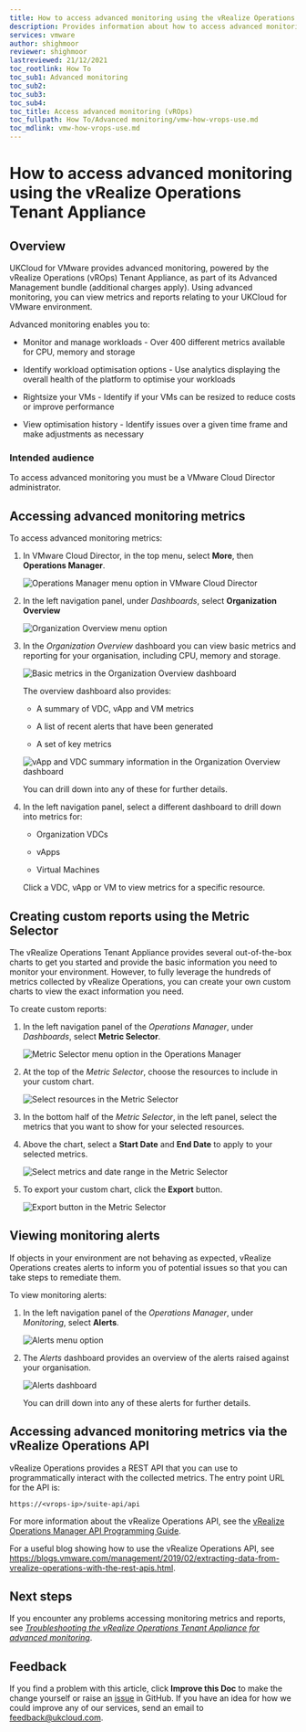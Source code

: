 ```yaml
---
title: How to access advanced monitoring using the vRealize Operations Tenant Appliance
description: Provides information about how to access advanced monitoring metrics and reporting in UKCloud for VMware provided by the vRealize Operations (vROps) Tenant Appliance
services: vmware
author: shighmoor
reviewer: shighmoor
lastreviewed: 21/12/2021
toc_rootlink: How To
toc_sub1: Advanced monitoring
toc_sub2:
toc_sub3:
toc_sub4:
toc_title: Access advanced monitoring (vROps)
toc_fullpath: How To/Advanced monitoring/vmw-how-vrops-use.md
toc_mdlink: vmw-how-vrops-use.md
---
```


# How to access advanced monitoring using the vRealize Operations Tenant Appliance

## Overview

UKCloud for VMware provides advanced monitoring, powered by the vRealize Operations (vROps) Tenant Appliance, as part of its Advanced Management bundle (additional charges apply). Using advanced monitoring, you can view metrics and reports relating to your UKCloud for VMware environment.

Advanced monitoring enables you to:

- Monitor and manage workloads - Over 400 different metrics available for CPU, memory and storage

- Identify workload optimisation options - Use analytics displaying the overall health of the platform to optimise your workloads

- Rightsize your VMs - Identify if your VMs can be resized to reduce costs or improve performance

- View optimisation history - Identify issues over a given time frame and make adjustments as necessary

### Intended audience

To access advanced monitoring you must be a VMware Cloud Director administrator.

## Accessing advanced monitoring metrics

To access advanced monitoring metrics:

1. In VMware Cloud Director, in the top menu, select **More**, then **Operations Manager**.

   ![Operations Manager menu option in VMware Cloud Director](images/vmw-vcd10.1-mnu-ops-manager.png)

2. In the left navigation panel, under *Dashboards*, select **Organization Overview**

    ![Organization Overview menu option](images/vmw-vrops-mnu-overview.png)

3. In the *Organization Overview* dashboard you can view basic metrics and reporting for your organisation, including CPU, memory and storage.

    ![Basic metrics in the Organization Overview dashboard](images/vmw-vrops-org-overview.png)

    The overview dashboard also provides:

    - A summary of VDC, vApp and VM metrics

    - A list of recent alerts that have been generated

    - A set of key metrics

    ![vApp and VDC summary information in the Organization Overview dashboard](images/vmw-vrops-org-overview-more.png)

    You can drill down into any of these for further details.

4. In the left navigation panel, select a different dashboard to drill down into metrics for:

    - Organization VDCs

    - vApps

    - Virtual Machines

    Click a VDC, vApp or VM to view metrics for a specific resource.

## Creating custom reports using the Metric Selector

The vRealize Operations Tenant Appliance provides several out-of-the-box charts to get you started and provide the basic information you need to monitor your environment. However, to fully leverage the hundreds of metrics collected by vRealize Operations, you can create your own custom charts to view the exact information you need.

To create custom reports:

1. In the left navigation panel of the *Operations Manager*, under *Dashboards*, select **Metric Selector**.

    ![Metric Selector menu option in the Operations Manager](images/vmw-vrops-mnu-metric-selector.png)

2. At the top of the *Metric Selector*, choose the resources to include in your custom chart.

    ![Select resources in the Metric Selector](images/vmw-vrops-metric-selector-resources.png)

3. In the bottom half of the *Metric Selector*, in the left panel, select the metrics that you want to show for your selected resources.

4. Above the chart, select a **Start Date** and **End Date** to apply to your selected metrics.

    ![Select metrics and date range in the Metric Selector](images/vmw-vrops-metric-selector-metrics.png)

5. To export your custom chart, click the **Export** button.

    ![Export button in the Metric Selector](images/vmw-vrops-metric-selector-btn-export.png)

## Viewing monitoring alerts

If objects in your environment are not behaving as expected, vRealize Operations creates alerts to inform you of potential issues so that you can take steps to remediate them.

To view monitoring alerts:

1. In the left navigation panel of the *Operations Manager*, under *Monitoring*, select **Alerts**.

    ![Alerts menu option](images/vmw-vrops-mnu-alerts.png)

2. The *Alerts* dashboard provides an overview of the alerts raised against your organisation.

    ![Alerts dashboard](images/vmw-vrops-alerts.png)

    You can drill down into any of these alerts for further details.

## Accessing advanced monitoring metrics via the vRealize Operations API

vRealize Operations provides a REST API that you can use to programmatically interact with the collected metrics. The entry point URL for the API is:

`https://<vrops-ip>/suite-api/api`

For more information about the vRealize Operations API, see the [vRealize Operations Manager API Programming Guide](https://docs.vmware.com/en/vRealize-Operations-Manager/8.1/com.vmware.vcom.api.doc/GUID-79DD20A4-2F38-4EAB-94BF-771DF2C596B1.html).

For a useful blog showing how to use the vRealize Operations API, see <https://blogs.vmware.com/management/2019/02/extracting-data-from-vrealize-operations-with-the-rest-apis.html>.

## Next steps

If you encounter any problems accessing monitoring metrics and reports, see [*Troubleshooting the vRealize Operations Tenant Appliance for advanced monitoring*](vmw-ref-vrops-trouble.md).

## Feedback

If you find a problem with this article, click **Improve this Doc** to make the change yourself or raise an [issue](https://github.com/UKCloud/documentation/issues) in GitHub. If you have an idea for how we could improve any of our services, send an email to <feedback@ukcloud.com>.
